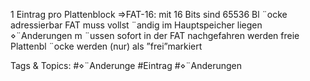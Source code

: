 1 Eintrag pro Plattenblock
⇒FAT-16: mit 16 Bits sind 65536 Bl ¨ocke adressierbar
FAT muss vollst ¨andig im Hauptspeicher liegen
⋄¨Anderungen m ¨ussen sofort in der FAT nachgefahren werden
freie Plattenbl ¨ocke werden (nur) als ”frei”markiert

   Tags & Topics:
   #⋄¨Anderunge
   #Eintrag
   #⋄¨Anderungen